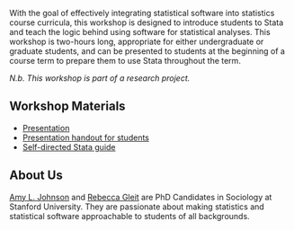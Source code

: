 With the goal of effectively integrating statistical software into statistics course curricula, this workshop is designed to introduce students to Stata and teach the logic behind using software for statistical analyses. This workshop is two-hours long, appropriate for either undergraduate or graduate students, and can be presented to students at the beginning of a course term to prepare them to use Stata throughout the term.

*N.b. This workshop is part of a research project.*

## Workshop Materials
- [Presentation](Presentation.pdf)
- [Presentation handout for students](PresentationHandout.pdf)
- [Self-directed Stata guide](StataWorkshop_Self-directedhandout(public).pdf)

## About Us
[Amy L. Johnson](https://sites.google.com/stanford.edu/amyljohnson/home) and [Rebecca Gleit](https://sociology.stanford.edu/people/rebecca-gleit) are PhD Candidates in Sociology at Stanford University. They are passionate about making statistics and statistical software approachable to students of all backgrounds.
